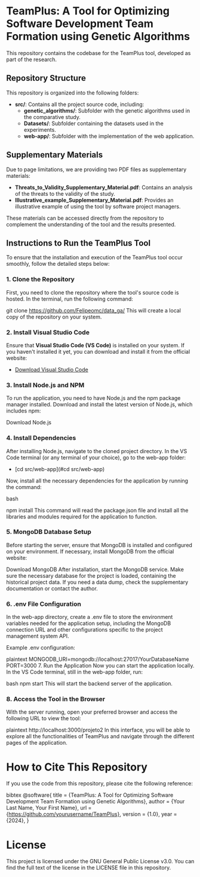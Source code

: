 # TeamPlus: A Tool for Optimizing Software Development Team Formation using Genetic Algorithms

This repository contains the codebase for the TeamPlus tool, developed as part of the research.

## Repository Structure

This repository is organized into the following folders:

- **src/**: Contains all the project source code, including:
  - **genetic_algorithms/**: Subfolder with the genetic algorithms used in the comparative study.
  - **Datasets/**: Subfolder containing the datasets used in the experiments.
  - **web-app/**: Subfolder with the implementation of the web application.

## Supplementary Materials

Due to page limitations, we are providing two PDF files as supplementary materials:

- **Threats_to_Validity_Supplementary_Material.pdf**: Contains an analysis of the threats to the validity of the study.
- **Illustrative_example_Supplementary_Material.pdf**: Provides an illustrative example of using the tool by software project managers.

These materials can be accessed directly from the repository to complement the understanding of the tool and the results presented.

## Instructions to Run the TeamPlus Tool

To ensure that the installation and execution of the TeamPlus tool occur smoothly, follow the detailed steps below:

### 1. Clone the Repository

First, you need to clone the repository where the tool's source code is hosted. In the terminal, run the following command:


git clone https://github.com/Felipeomc/data_ga/
This will create a local copy of the repository on your system.

### 2. Install Visual Studio Code

Ensure that **Visual Studio Code (VS Code)** is installed on your system. If you haven't installed it yet, you can download and install it from the official website:

- [Download Visual Studio Code](https://code.visualstudio.com/)

### 3. Install Node.js and NPM
To run the application, you need to have Node.js and the npm package manager installed. Download and install the latest version of Node.js, which includes npm:

Download Node.js

### 4. Install Dependencies
After installing Node.js, navigate to the cloned project directory. In the VS Code terminal (or any terminal of your choice), go to the web-app folder:

- [cd src/web-app](#cd src/web-app)

Now, install all the necessary dependencies for the application by running the command:

bash

npm install
This command will read the package.json file and install all the libraries and modules required for the application to function.

### 5. MongoDB Database Setup
Before starting the server, ensure that MongoDB is installed and configured on your environment. If necessary, install MongoDB from the official website:

Download MongoDB
After installation, start the MongoDB service. Make sure the necessary database for the project is loaded, containing the historical project data. If you need a data dump, check the supplementary documentation or contact the author.

### 6. .env File Configuration
In the web-app directory, create a .env file to store the environment variables needed for the application setup, including the MongoDB connection URL and other configurations specific to the project management system API.

Example .env configuration:

plaintext
MONGODB_URI=mongodb://localhost:27017/YourDatabaseName
PORT=3000
7. Run the Application
Now you can start the application locally. In the VS Code terminal, still in the web-app folder, run:

bash
npm start
This will start the backend server of the application.

### 8. Access the Tool in the Browser
With the server running, open your preferred browser and access the following URL to view the tool:

plaintext
http://localhost:3000/projeto2
In this interface, you will be able to explore all the functionalities of TeamPlus and navigate through the different pages of the application.

# How to Cite This Repository
If you use the code from this repository, please cite the following reference:

bibtex
@software{
  title = {TeamPlus: A Tool for Optimizing Software Development Team Formation using Genetic Algorithms},
  author = {Your Last Name, Your First Name},
  url = {https://github.com/yourusername/TeamPlus},
  version = {1.0},
  year = {2024},
}
# License
This project is licensed under the GNU General Public License v3.0. You can find the full text of the license in the LICENSE file in this repository.
